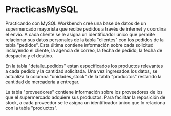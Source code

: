 # PracticasMySQL

Practicando con MySQL Workbench creé una base de datos de un supermercado mayorista que recibe pedidos a través de internet y coordina el envío. A cada cliente se le asigna un identificador único que permite relacionar sus datos personales de la tabla "clientes" con los pedidos de la tabla "pedidos". Esta última contiene información sobre cada solicitud incluyendo el cliente, la agencia de correo, la fecha de pedido, la fecha de despacho y el destino.

En la tabla "detalle_pedidos" estan especificados los productos relevantes a cada pedido y la cantidad solicitada. Una vez ingresados los datos, se actualiza la columna "unidades_stock" de la tabla "productos" restando la cantidad de mercadería a entregar.

La tabla "proveedores" contiene información sobre los proveedores de los que el supermercado adquiere sus productos. Para facilitar la reposición de stock, a cada proveedor se le asigna un identificador único que lo relaciona con la tabla "productos".
